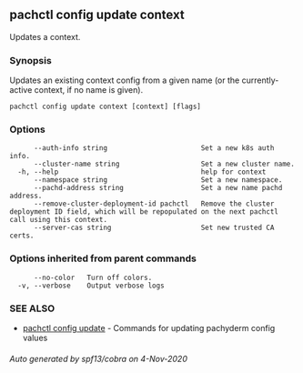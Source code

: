 ## pachctl config update context

Updates a context.

### Synopsis

Updates an existing context config from a given name (or the currently-active context, if no name is given).

```
pachctl config update context [context] [flags]
```

### Options

```
      --auth-info string                       Set a new k8s auth info.
      --cluster-name string                    Set a new cluster name.
  -h, --help                                   help for context
      --namespace string                       Set a new namespace.
      --pachd-address string                   Set a new name pachd address.
      --remove-cluster-deployment-id pachctl   Remove the cluster deployment ID field, which will be repopulated on the next pachctl call using this context.
      --server-cas string                      Set new trusted CA certs.
```

### Options inherited from parent commands

```
      --no-color   Turn off colors.
  -v, --verbose    Output verbose logs
```

### SEE ALSO

* [pachctl config update](pachctl_config_update.md)	 - Commands for updating pachyderm config values

###### Auto generated by spf13/cobra on 4-Nov-2020

